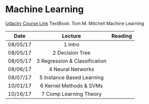 Machine Learning
===

[Udacity Course Link](https://classroom.udacity.com/courses/ud262)
TextBook: Tom M. Mitchell Machine Learning

|Date       | Lecture    |   Reading |
|-----------|:----------:|:---------:|
|08/05/17| 1 Intro ||
|08/05/17| 2 Decision Tree ||
|08/05/17| 3 Regression & Classification ||
|08/06/17| 4 Neural Networks ||
|08/07/17| 5 Instance Based Learning ||
|10/01/17| 6 Kernel Methods & SVMs ||
|10/16/17| 7 Comp Learning Theory ||
